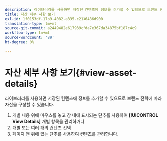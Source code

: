 ```yaml
---
description: 라이브러리를 사용하면 저장된 컨텐츠에 정보를 추가할 수 있으므로 브랜드 전략에 따라 자산을 구성할 수 있습니다.
title: 자산 세부 사항 보기
exl-id: 1f0153df-17b9-4082-a335-c2136486d900
translation-type: tm+mt
source-git-commit: a2449482e617939cfda7e367da34875bf187c4c9
workflow-type: tm+mt
source-wordcount: '89'
ht-degree: 0%

---
```


# 자산 세부 사항 보기{#view-asset-details}

라이브러리를 사용하면 저장된 컨텐츠에 정보를 추가할 수 있으므로 브랜드 전략에 따라 자산을 구성할 수 있습니다.

1. 개별 내용 위에 마우스를 놓고 창 내에 표시되는 단추를 사용하여 **[!UICONTROL View Details]** 개별 항목을 관리하거나
1. 개별 또는 여러 개의 컨텐츠 선택
1. 페이지 맨 위에 있는 단추를 사용하여 컨텐츠를 관리합니다.
